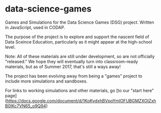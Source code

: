# data-science-games
Games and Simulations for the Data Science Games (DSG) project. Written in JavaScript, used in CODAP.

The purpose of the project is to explore and support the nascent field of Data Sceince Education, 
particularly as it might appear at the high-school level.

Note: All of these materials are still under development, so are not officially "released." 
We hope they will eventually turn into classroom-ready materials, but as of Summer 2017, that's still a ways away!

The project has been evolving away from being a "games" project to include more simulations and sandboxes. 

For links to working simulations and other materials, go [to our "start here" page] (https://docs.google.com/document/d/1KoKydxhBVpoYmIOFUBGMZXOIZxhB0IKc7VN65_o9Q94)
